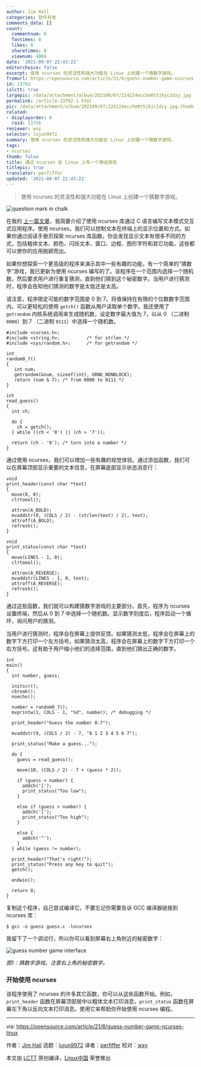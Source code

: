 ```yaml
---
author: Jim Hall
categories: 软件开发
comments_data: []
count:
  commentnum: 0
  favtimes: 0
  likes: 0
  sharetimes: 0
  viewnum: 4068
date: '2021-09-07 22:43:22'
editorchoice: false
excerpt: 使用 ncurses 的灵活性和强大功能在 Linux 上创建一个猜数字游戏。
fromurl: https://opensource.com/article/21/8/guess-number-game-ncurses-linux
id: 13762
islctt: true
largepic: /data/attachment/album/202109/07/224224ecchm0t5jbjc1dzy.jpg
permalink: /article-13762-1.html
pic: /data/attachment/album/202109/07/224224ecchm0t5jbjc1dzy.jpg.thumb.jpg
related:
- displayorder: 0
  raid: 13756
reviewer: wxy
selector: lujun9972
summary: 使用 ncurses 的灵活性和强大功能在 Linux 上创建一个猜数字游戏。
tags:
- ncurses
thumb: false
title: 通过 ncurses 在 Linux 上写一个猜谜游戏
titlepic: true
translator: perfiffer
updated: '2021-09-07 22:43:22'
---
```



> 
> 使用 ncurses 的灵活性和强大功能在 Linux 上创建一个猜数字游戏。
> 
> 
> 


![](/data/attachment/album/202109/07/224224ecchm0t5jbjc1dzy.jpg "question mark in chalk")


在我的 [上一篇文章](/article-13756-1.html)，我简要介绍了使用 ncurses 库通过 C 语言编写文本模式交互式应用程序。使用 ncurses，我们可以控制文本在终端上的显示位置和方式。如果你通过阅读手册页探索 ncurses 库函数，你会发现显示文本有很多不同的方式，包括粗体文本、颜色、闪烁文本、窗口、边框、图形字符和其它功能，这些都可以使你的应用脱颖而出。


如果你想探索一个更高级的程序来演示其中一些有趣的功能，有一个简单的“猜数字”游戏，我已更新为使用 ncurses 编写的了。该程序在一个范围内选择一个随机数，然后要求用户进行重复猜测，直到他们猜到这个秘密数字。当用户进行猜测时，程序会告知他们猜测的数字是太低还是太高。


请注意，程序限定可能的数字范围是 0 到 7。将值保持在有限的个位数数字范围内，可以更轻松的使用 `getch()` 函数从用户读取单个数字。我还使用了 `getrandom` 内核系统调用来生成随机数，设定数字最大值为 7，以从 0 （二进制 `0000`）到 7 （二进制 `0111`）中选择一个随机数。



```
#include <curses.h>;
#include <string.h>;          /* for strlen */
#include <sys/random.h>;      /* for getrandom */

int
random0_7()
{
   int num;
   getrandom(&num, sizeof(int), GRND_NONBLOCK);
   return (num & 7); /* from 0000 to 0111 */
}

int
read_guess()
{
  int ch;

  do {
    ch = getch();
  } while ((ch < '0') || (ch > '7'));

  return (ch - '0'); /* turn into a number */
}

```

通过使用 ncurses，我们可以增加一些有趣的视觉体验。通过添加函数，我们可以在屏幕顶部显示重要的文本信息，在屏幕底部显示状态消息行：



```
void
print_header(const char *text)
{
  move(0, 0);
  clrtoeol();

  attron(A_BOLD);
  mvaddstr(0, (COLS / 2) - (strlen(text) / 2), text);
  attroff(A_BOLD);
  refresh();
}

void
print_status(const char *text)
{
  move(LINES - 1, 0);
  clrtoeol();
 
  attron(A_REVERSE);
  mvaddstr(LINES - 1, 0, text);
  attroff(A_REVERSE);
  refresh();
}

```

通过这些函数，我们就可以构建猜数字游戏的主要部分。首先，程序为 ncurses 设置终端，然后从 0 到 7 中选择一个随机数。显示数字刻度后，程序启动一个循环，询问用户的猜测。


当用户进行猜测时，程序会在屏幕上提供反馈。如果猜测太低，程序会在屏幕上的数字下方打印一个左方括号。如果猜测太高，程序会在屏幕上的数字下方打印一个右方括号。这有助于用户缩小他们的选择范围，直到他们猜出正确的数字。



```
int
main()
{
  int number, guess;

  initscr();
  cbreak();
  noecho();

  number = random0_7();
  mvprintw(1, COLS - 1, "%d", number); /* debugging */

  print_header("Guess the number 0-7");

  mvaddstr(9, (COLS / 2) - 7, "0 1 2 3 4 5 6 7");

  print_status("Make a guess...");

  do {
    guess = read_guess();

    move(10, (COLS / 2) - 7 + (guess * 2));

    if (guess < number) {
      addch('[');
      print_status("Too low");
    }

    else if (guess > number) {
      addch(']');
      print_status("Too high");
    }

    else {
      addch('^');
    }
  } while (guess != number);

  print_header("That's right!");
  print_status("Press any key to quit");
  getch();

  endwin();

  return 0;
}

```

复制这个程序，自己尝试编译它。不要忘记你需要告诉 GCC 编译器链接到 ncurses 库：



```
$ gcc -o guess guess.c -lncurses

```

我留下了一个调试行，所以你可以看到屏幕右上角附近的秘密数字：


![guess number game interface](/data/attachment/album/202109/07/224324xocg7hbo0gc7jccg.png)


*图1：猜数字游戏。注意右上角的秘密数字。*


### 开始使用 ncurses


该程序使用了 ncurses 的许多其它函数，你可以从这些函数开始。例如，`print_header` 函数在屏幕顶部居中以粗体文本打印消息，`print_status` 函数在屏幕左下角以反向文本打印消息。使用它来帮助你开始使用 ncurses 编程。




---


via: <https://opensource.com/article/21/8/guess-number-game-ncurses-linux>


作者：[Jim Hall](https://opensource.com/users/jim-hall) 选题：[lujun9972](https://github.com/lujun9972) 译者：[perfiffer](https://github.com/perfiffer) 校对：[wxy](https://github.com/wxy)


本文由 [LCTT](https://github.com/LCTT/TranslateProject) 原创编译，[Linux中国](https://linux.cn/) 荣誉推出